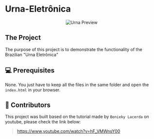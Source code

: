# Urna-Eletrônica

<div align="center">
  <img src="https://user-images.githubusercontent.com/55250414/147486291-1cb83d31-a025-46ba-89f2-b6895ae8753c.gif" alt="Urna Preview"/>
</div>

## The Project

The purpose of this project is to demonstrate the functionality of the Brazilian "Urna Eletrônica" 

## 💻 Prerequisites

None. You just have to keep all the files in the same folder and open the `index.html` in your browser.

## 🤝 Contributors

This project was built based on the tutorial made by  `Bonieky Lacerda` on youtube, please check the link below:

> https://www.youtube.com/watch?v=hF_VMWnsY00
